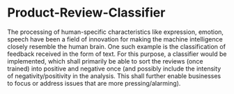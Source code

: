 # Product-Review-Classifier

The processing of human-specific characteristics like expression, emotion, speech have been a field of innovation for making the machine intelligence closely resemble the human brain. One such example is the classification of feedback received in the form of text. 
For this purpose, a classifier would be implemented, which shall primarily be able to sort the reviews (once trained) into positive and negative once (and possibly include the intensity of negativity/positivity in the analysis. This shall further enable businesses to focus or address issues that are more pressing/alarming).
